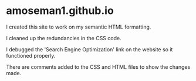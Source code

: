 # amoseman1.github.io

I created this site to work on my semantic HTML formatting.

I cleaned up the redundancies in the CSS code.

I debugged the 'Search Engine Optimization' link on the website so it functioned properly.

There are comments added to the CSS and HTML files to show the changes made.
